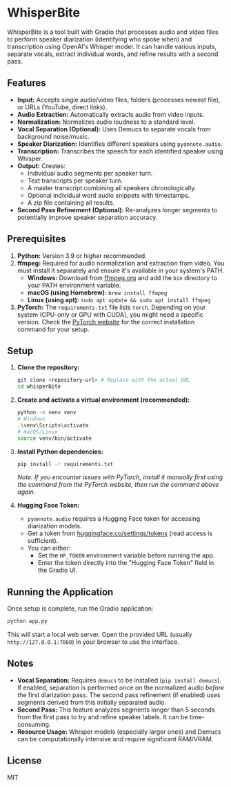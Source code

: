 # WhisperBite

WhisperBite is a tool built with Gradio that processes audio and video files to perform speaker diarization (identifying who spoke when) and transcription using OpenAI's Whisper model. It can handle various inputs, separate vocals, extract individual words, and refine results with a second pass.

## Features

*   **Input:** Accepts single audio/video files, folders (processes newest file), or URLs (YouTube, direct links).
*   **Audio Extraction:** Automatically extracts audio from video inputs.
*   **Normalization:** Normalizes audio loudness to a standard level.
*   **Vocal Separation (Optional):** Uses Demucs to separate vocals from background noise/music.
*   **Speaker Diarization:** Identifies different speakers using `pyannote.audio`.
*   **Transcription:** Transcribes the speech for each identified speaker using Whisper.
*   **Output:** Creates:
    *   Individual audio segments per speaker turn.
    *   Text transcripts per speaker turn.
    *   A master transcript combining all speakers chronologically.
    *   Optional individual word audio snippets with timestamps.
    *   A zip file containing all results.
*   **Second Pass Refinement (Optional):** Re-analyzes longer segments to potentially improve speaker separation accuracy.

## Prerequisites

1.  **Python:** Version 3.9 or higher recommended.
2.  **ffmpeg:** Required for audio normalization and extraction from video. You must install it separately and ensure it's available in your system's PATH.
    *   **Windows:** Download from [ffmpeg.org](https://ffmpeg.org/download.html) and add the `bin` directory to your PATH environment variable.
    *   **macOS (using Homebrew):** `brew install ffmpeg`
    *   **Linux (using apt):** `sudo apt update && sudo apt install ffmpeg`
3.  **PyTorch:** The `requirements.txt` file lists `torch`. Depending on your system (CPU-only or GPU with CUDA), you might need a specific version. Check the [PyTorch website](https://pytorch.org/get-started/locally/) for the correct installation command for your setup.

## Setup

1.  **Clone the repository:**
    ```bash
    git clone <repository-url> # Replace with the actual URL
    cd whisperBite
    ```

2.  **Create and activate a virtual environment (recommended):**
    ```bash
    python -m venv venv
    # Windows
    .\venv\Scripts\activate
    # macOS/Linux
    source venv/bin/activate
    ```

3.  **Install Python dependencies:**
    ```bash
    pip install -r requirements.txt
    ```
    *Note: If you encounter issues with PyTorch, install it manually first using the command from the PyTorch website, then run the command above again.*

4.  **Hugging Face Token:**
    *   `pyannote.audio` requires a Hugging Face token for accessing diarization models.
    *   Get a token from [huggingface.co/settings/tokens](https://huggingface.co/settings/tokens) (read access is sufficient).
    *   You can either:
        *   Set the `HF_TOKEN` environment variable before running the app.
        *   Enter the token directly into the "Hugging Face Token" field in the Gradio UI.

## Running the Application

Once setup is complete, run the Gradio application:

```bash
python app.py
```

This will start a local web server. Open the provided URL (usually `http://127.0.0.1:7860`) in your browser to use the interface.

## Notes

*   **Vocal Separation:** Requires `demucs` to be installed (`pip install demucs`). If enabled, separation is performed once on the normalized audio *before* the first diarization pass. The second pass refinement (if enabled) uses segments derived from this initially separated audio.
*   **Second Pass:** This feature analyzes segments longer than 5 seconds from the first pass to try and refine speaker labels. It can be time-consuming.
*   **Resource Usage:** Whisper models (especially larger ones) and Demucs can be computationally intensive and require significant RAM/VRAM.

## License

MIT
